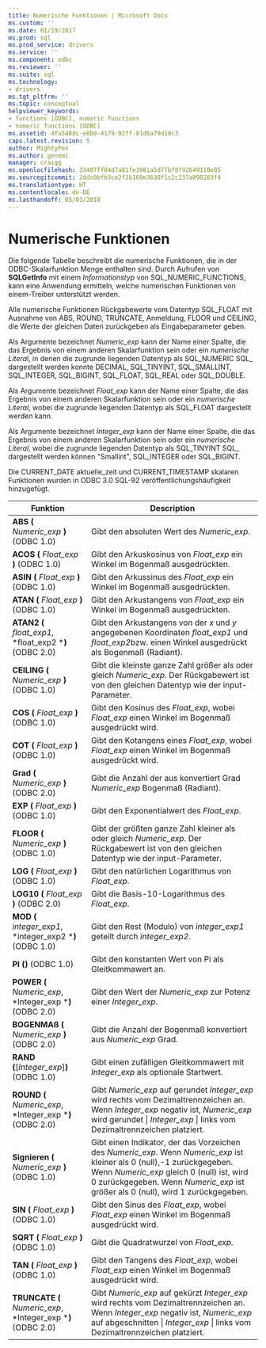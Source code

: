 ```yaml
---
title: Numerische Funktionen | Microsoft Docs
ms.custom: ''
ms.date: 01/19/2017
ms.prod: sql
ms.prod_service: drivers
ms.service: ''
ms.component: odbc
ms.reviewer: ''
ms.suite: sql
ms.technology:
- drivers
ms.tgt_pltfrm: ''
ms.topic: conceptual
helpviewer_keywords:
- functions [ODBC], numeric functions
- numeric functions [ODBC]
ms.assetid: 4fa548dc-e8b0-4179-92ff-81d6a79d10c3
caps.latest.revision: 5
author: MightyPen
ms.author: genemi
manager: craigg
ms.openlocfilehash: 33407ff84d7a81fe3081a5d7fbf0f92649110e85
ms.sourcegitcommit: 2ddc0bfb3ce2f2b160e3638f1c2c237a898263f4
ms.translationtype: HT
ms.contentlocale: de-DE
ms.lasthandoff: 05/03/2018
---
```

# <a name="numeric-functions"></a>Numerische Funktionen
Die folgende Tabelle beschreibt die numerische Funktionen, die in der ODBC-Skalarfunktion Menge enthalten sind. Durch Aufrufen von **SQLGetInfo** mit einem *Informationstyp* von SQL_NUMERIC_FUNCTIONS, kann eine Anwendung ermitteln, welche numerischen Funktionen von einem-Treiber unterstützt werden.  
  
 Alle numerische Funktionen Rückgabewerte vom Datentyp SQL_FLOAT mit Ausnahme von ABS, ROUND, TRUNCATE, Anmeldung, FLOOR und CEILING, die Werte der gleichen Daten zurückgeben als Eingabeparameter geben.  
  
 Als Argumente bezeichnet *Numeric_exp* kann der Name einer Spalte, die das Ergebnis von einem anderen Skalarfunktion sein oder ein *numerische Litera*l, in denen die zugrunde liegenden Datentyp als SQL_NUMERIC SQL_ dargestellt werden konnte DECIMAL, SQL_TINYINT, SQL_SMALLINT, SQL_INTEGER, SQL_BIGINT, SQL_FLOAT, SQL_REAL oder SQL_DOUBLE.  
  
 Als Argumente bezeichnet *Float_exp* kann der Name einer Spalte, die das Ergebnis von einem anderen Skalarfunktion sein oder ein *numerische Literal*, wobei die zugrunde liegenden Datentyp als SQL_FLOAT dargestellt werden kann.  
  
 Als Argumente bezeichnet *Integer_exp* kann der Name einer Spalte, die das Ergebnis von einem anderen Skalarfunktion sein oder ein *numerische Literal*, wobei die zugrunde liegenden Datentyp als SQL_TINYINT SQL_ dargestellt werden können "Smallint", SQL_INTEGER oder SQL_BIGINT.  
  
 Die CURRENT_DATE aktuelle_zeit und CURRENT_TIMESTAMP skalaren Funktionen wurden in ODBC 3.0 SQL-92 veröffentlichungshäufigkeit hinzugefügt.  
  
|Funktion|Description|  
|--------------|-----------------|  
|**ABS (** *Numeric_exp* **)** (ODBC 1.0)|Gibt den absoluten Wert des *Numeric_exp*.|  
|**ACOS (** *Float_exp* **)** (ODBC 1.0)|Gibt den Arkuskosinus von *Float_exp* ein Winkel im Bogenmaß ausgedrückten.|  
|**ASIN (** *Float_exp* **)** (ODBC 1.0)|Gibt den Arkussinus des *Float_exp* ein Winkel im Bogenmaß ausgedrückten.|  
|**ATAN (** *Float_exp* **)** (ODBC 1.0)|Gibt den Arkustangens von *Float_exp* ein Winkel im Bogenmaß ausgedrückten.|  
|**ATAN2 (** *float_exp1*, *float_exp2 ***)** (ODBC 2.0)|Gibt den Arkustangens von der *x* und *y* angegebenen Koordinaten *float_exp1* und *float_exp2*bzw. einen Winkel ausgedrückt als Bogenmaß (Radiant).|  
|**CEILING (** *Numeric_exp* **)** (ODBC 1.0)|Gibt die kleinste ganze Zahl größer als oder gleich *Numeric_exp*. Der Rückgabewert ist von den gleichen Datentyp wie der input-Parameter.|  
|**COS (** *Float_exp* **)** (ODBC 1.0)|Gibt den Kosinus des *Float_exp*, wobei *Float_exp* einen Winkel im Bogenmaß ausgedrückt wird.|  
|**COT (** *Float_exp* **)** (ODBC 1.0)|Gibt den Kotangens eines *Float_exp*, wobei *Float_exp* einen Winkel im Bogenmaß ausgedrückt wird.|  
|**Grad (** *Numeric_exp* **)** (ODBC 2.0)|Gibt die Anzahl der aus konvertiert Grad *Numeric_exp* Bogenmaß (Radiant).|  
|**EXP (** *Float_exp* **)** (ODBC 1.0)|Gibt den Exponentialwert des *Float_exp*.|  
|**FLOOR (** *Numeric_exp* **)** (ODBC 1.0)|Gibt der größten ganze Zahl kleiner als oder gleich *Numeric_exp*. Der Rückgabewert ist von den gleichen Datentyp wie der input-Parameter.|  
|**LOG (** *Float_exp* **)** (ODBC 1.0)|Gibt den natürlichen Logarithmus von *Float_exp*.|  
|**LOG10 (** *Float_exp* **)** (ODBC 2.0)|Gibt die Basis-10-Logarithmus des *Float_exp*.|  
|**MOD (** *integer_exp1*, *integer_exp2 ***)** (ODBC 1.0)|Gibt den Rest (Modulo) von *integer_exp1* geteilt durch *integer_exp2*.|  
|**PI ()** (ODBC 1.0)|Gibt den konstanten Wert von Pi als Gleitkommawert an.|  
|**POWER (** *Numeric_exp*, *Integer_exp ***)** (ODBC 2.0)|Gibt den Wert der *Numeric_exp* zur Potenz einer *Integer_exp*.|  
|**BOGENMAß (** *Numeric_exp* **)** (ODBC 2.0)|Gibt die Anzahl der Bogenmaß konvertiert aus *Numeric_exp* Grad.|  
|**RAND (**[*Integer_exp*]**)** (ODBC 1.0)|Gibt einen zufälligen Gleitkommawert mit *Integer_exp* als optionale Startwert.|  
|**ROUND (** *Numeric_exp*, *Integer_exp ***)** (ODBC 2.0)|Gibt *Numeric_exp* auf gerundet *Integer_exp* wird rechts vom Dezimaltrennzeichen an. Wenn *Integer_exp* negativ ist, *Numeric_exp* wird gerundet &#124; *Integer_exp* &#124; links vom Dezimaltrennzeichen platziert.|  
|**Signieren (** *Numeric_exp* **)** (ODBC 1.0)|Gibt einen Indikator, der das Vorzeichen des *Numeric_exp*. Wenn *Numeric_exp* ist kleiner als 0 (null),-1 zurückgegeben. Wenn *Numeric_exp* gleich 0 (null) ist, wird 0 zurückgegeben. Wenn *Numeric_exp* ist größer als 0 (null), wird 1 zurückgegeben.|  
|**SIN (** *Float_exp* **)** (ODBC 1.0)|Gibt den Sinus des *Float_exp*, wobei *Float_exp* einen Winkel im Bogenmaß ausgedrückt wird.|  
|**SQRT (** *Float_exp* **)** (ODBC 1.0)|Gibt die Quadratwurzel von *Float_exp*.|  
|**TAN (** *Float_exp* **)** (ODBC 1.0)|Gibt den Tangens des *Float_exp*, wobei *Float_exp* einen Winkel im Bogenmaß ausgedrückt wird.|  
|**TRUNCATE (** *Numeric_exp*, *Integer_exp ***)** (ODBC 2.0)|Gibt *Numeric_exp* auf gekürzt *Integer_exp* wird rechts vom Dezimaltrennzeichen an. Wenn *Integer_exp* negativ ist, *Numeric_exp* auf abgeschnitten &#124; *Integer_exp* &#124; links vom Dezimaltrennzeichen platziert.|
